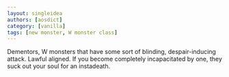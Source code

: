 ```yaml
---
layout: singleidea
authors: [aosdict]
category: [vanilla]
tags: [new monster, W monster class]
---
```

Dementors, W monsters that have some sort of blinding, despair-inducing attack. Lawful aligned. If you become completely incapacitated by one, they suck out your soul for an instadeath.
